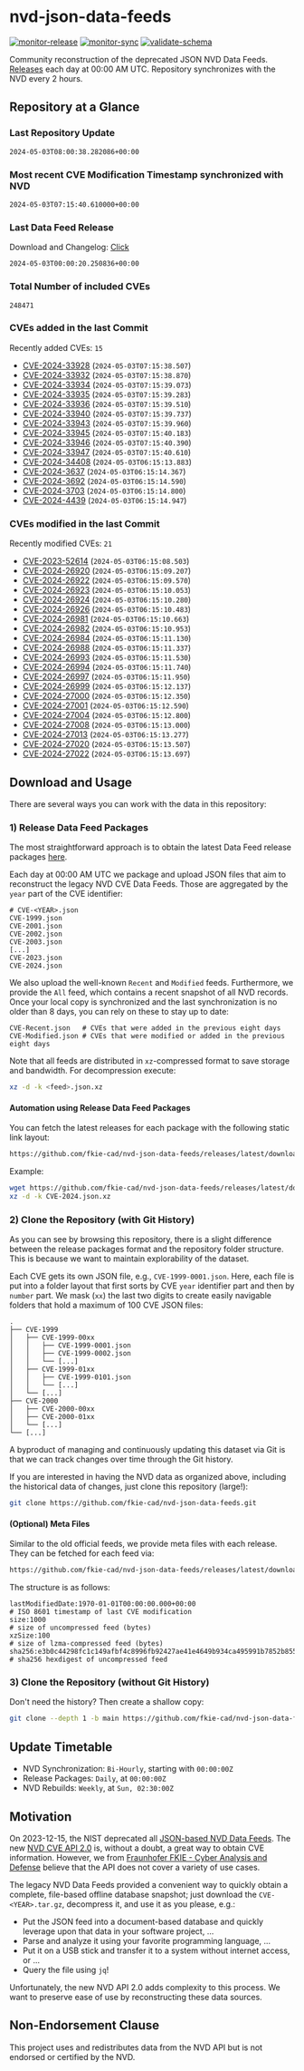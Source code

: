 # nvd-json-data-feeds

[![monitor-release](https://github.com/fkie-cad/nvd-json-data-feeds/actions/workflows/monitor_release.yml/badge.svg)](https://github.com/fkie-cad/nvd-json-data-feeds/actions/workflows/monitor_release.yml)
[![monitor-sync](https://github.com/fkie-cad/nvd-json-data-feeds/actions/workflows/monitor_sync.yml/badge.svg)](https://github.com/fkie-cad/nvd-json-data-feeds/actions/workflows/monitor_sync.yml)
[![validate-schema](https://github.com/fkie-cad/nvd-json-data-feeds/actions/workflows/validate_schema.yml/badge.svg)](https://github.com/fkie-cad/nvd-json-data-feeds/actions/workflows/validate_schema.yml)

Community reconstruction of the deprecated JSON NVD Data Feeds.
[Releases](https://github.com/fkie-cad/nvd-json-data-feeds/releases/latest) each day at 00:00 AM UTC.
Repository synchronizes with the NVD every 2 hours.

## Repository at a Glance

### Last Repository Update

```plain
2024-05-03T08:00:38.282086+00:00
```

### Most recent CVE Modification Timestamp synchronized with NVD

```plain
2024-05-03T07:15:40.610000+00:00
```

### Last Data Feed Release

Download and Changelog: [Click](https://github.com/fkie-cad/nvd-json-data-feeds/releases/latest)

```plain
2024-05-03T00:00:20.250836+00:00
```

### Total Number of included CVEs

```plain
248471
```

### CVEs added in the last Commit

Recently added CVEs: `15`

- [CVE-2024-33928](CVE-2024/CVE-2024-339xx/CVE-2024-33928.json) (`2024-05-03T07:15:38.507`)
- [CVE-2024-33932](CVE-2024/CVE-2024-339xx/CVE-2024-33932.json) (`2024-05-03T07:15:38.870`)
- [CVE-2024-33934](CVE-2024/CVE-2024-339xx/CVE-2024-33934.json) (`2024-05-03T07:15:39.073`)
- [CVE-2024-33935](CVE-2024/CVE-2024-339xx/CVE-2024-33935.json) (`2024-05-03T07:15:39.283`)
- [CVE-2024-33936](CVE-2024/CVE-2024-339xx/CVE-2024-33936.json) (`2024-05-03T07:15:39.510`)
- [CVE-2024-33940](CVE-2024/CVE-2024-339xx/CVE-2024-33940.json) (`2024-05-03T07:15:39.737`)
- [CVE-2024-33943](CVE-2024/CVE-2024-339xx/CVE-2024-33943.json) (`2024-05-03T07:15:39.960`)
- [CVE-2024-33945](CVE-2024/CVE-2024-339xx/CVE-2024-33945.json) (`2024-05-03T07:15:40.183`)
- [CVE-2024-33946](CVE-2024/CVE-2024-339xx/CVE-2024-33946.json) (`2024-05-03T07:15:40.390`)
- [CVE-2024-33947](CVE-2024/CVE-2024-339xx/CVE-2024-33947.json) (`2024-05-03T07:15:40.610`)
- [CVE-2024-34408](CVE-2024/CVE-2024-344xx/CVE-2024-34408.json) (`2024-05-03T06:15:13.883`)
- [CVE-2024-3637](CVE-2024/CVE-2024-36xx/CVE-2024-3637.json) (`2024-05-03T06:15:14.367`)
- [CVE-2024-3692](CVE-2024/CVE-2024-36xx/CVE-2024-3692.json) (`2024-05-03T06:15:14.590`)
- [CVE-2024-3703](CVE-2024/CVE-2024-37xx/CVE-2024-3703.json) (`2024-05-03T06:15:14.800`)
- [CVE-2024-4439](CVE-2024/CVE-2024-44xx/CVE-2024-4439.json) (`2024-05-03T06:15:14.947`)


### CVEs modified in the last Commit

Recently modified CVEs: `21`

- [CVE-2023-52614](CVE-2023/CVE-2023-526xx/CVE-2023-52614.json) (`2024-05-03T06:15:08.503`)
- [CVE-2024-26920](CVE-2024/CVE-2024-269xx/CVE-2024-26920.json) (`2024-05-03T06:15:09.207`)
- [CVE-2024-26922](CVE-2024/CVE-2024-269xx/CVE-2024-26922.json) (`2024-05-03T06:15:09.570`)
- [CVE-2024-26923](CVE-2024/CVE-2024-269xx/CVE-2024-26923.json) (`2024-05-03T06:15:10.053`)
- [CVE-2024-26924](CVE-2024/CVE-2024-269xx/CVE-2024-26924.json) (`2024-05-03T06:15:10.280`)
- [CVE-2024-26926](CVE-2024/CVE-2024-269xx/CVE-2024-26926.json) (`2024-05-03T06:15:10.483`)
- [CVE-2024-26981](CVE-2024/CVE-2024-269xx/CVE-2024-26981.json) (`2024-05-03T06:15:10.663`)
- [CVE-2024-26982](CVE-2024/CVE-2024-269xx/CVE-2024-26982.json) (`2024-05-03T06:15:10.953`)
- [CVE-2024-26984](CVE-2024/CVE-2024-269xx/CVE-2024-26984.json) (`2024-05-03T06:15:11.130`)
- [CVE-2024-26988](CVE-2024/CVE-2024-269xx/CVE-2024-26988.json) (`2024-05-03T06:15:11.337`)
- [CVE-2024-26993](CVE-2024/CVE-2024-269xx/CVE-2024-26993.json) (`2024-05-03T06:15:11.530`)
- [CVE-2024-26994](CVE-2024/CVE-2024-269xx/CVE-2024-26994.json) (`2024-05-03T06:15:11.740`)
- [CVE-2024-26997](CVE-2024/CVE-2024-269xx/CVE-2024-26997.json) (`2024-05-03T06:15:11.950`)
- [CVE-2024-26999](CVE-2024/CVE-2024-269xx/CVE-2024-26999.json) (`2024-05-03T06:15:12.137`)
- [CVE-2024-27000](CVE-2024/CVE-2024-270xx/CVE-2024-27000.json) (`2024-05-03T06:15:12.350`)
- [CVE-2024-27001](CVE-2024/CVE-2024-270xx/CVE-2024-27001.json) (`2024-05-03T06:15:12.590`)
- [CVE-2024-27004](CVE-2024/CVE-2024-270xx/CVE-2024-27004.json) (`2024-05-03T06:15:12.800`)
- [CVE-2024-27008](CVE-2024/CVE-2024-270xx/CVE-2024-27008.json) (`2024-05-03T06:15:13.000`)
- [CVE-2024-27013](CVE-2024/CVE-2024-270xx/CVE-2024-27013.json) (`2024-05-03T06:15:13.277`)
- [CVE-2024-27020](CVE-2024/CVE-2024-270xx/CVE-2024-27020.json) (`2024-05-03T06:15:13.507`)
- [CVE-2024-27022](CVE-2024/CVE-2024-270xx/CVE-2024-27022.json) (`2024-05-03T06:15:13.697`)


## Download and Usage

There are several ways you can work with the data in this repository:

### 1) Release Data Feed Packages

The most straightforward approach is to obtain the latest Data Feed release packages [here](https://github.com/fkie-cad/nvd-json-data-feeds/releases/latest).

Each day at 00:00 AM UTC we package and upload JSON files that aim to reconstruct the legacy NVD CVE Data Feeds.
Those are aggregated by the `year` part of the CVE identifier:

```
# CVE-<YEAR>.json
CVE-1999.json
CVE-2001.json
CVE-2002.json
CVE-2003.json
[...]
CVE-2023.json
CVE-2024.json
```

We also upload the well-known `Recent` and `Modified` feeds.
Furthermore, we provide the `All` feed, which contains a recent snapshot of all NVD records.
Once your local copy is synchronized and the last synchronization is no older than 8 days, you can rely on these to stay up to date:

```plain
CVE-Recent.json   # CVEs that were added in the previous eight days
CVE-Modified.json # CVEs that were modified or added in the previous eight days
```

Note that all feeds are distributed in `xz`-compressed format to save storage and bandwidth.
For decompression execute:

```sh
xz -d -k <feed>.json.xz
```

#### Automation using Release Data Feed Packages

You can fetch the latest releases for each package with the following static link layout:

```sh
https://github.com/fkie-cad/nvd-json-data-feeds/releases/latest/download/CVE-<YEAR>.json.xz
```

Example:

```sh
wget https://github.com/fkie-cad/nvd-json-data-feeds/releases/latest/download/CVE-2024.json.xz
xz -d -k CVE-2024.json.xz
```

### 2) Clone the Repository (with Git History)

As you can see by browsing this repository, there is a slight difference between the release packages format and the repository folder structure.
This is because we want to maintain explorability of the dataset.

Each CVE gets its own JSON file, e.g., `CVE-1999-0001.json`.
Here, each file is put into a folder layout that first sorts by CVE `year` identifier part and then by `number` part.
We mask (`xx`) the last two digits to create easily navigable folders that hold a maximum of 100 CVE JSON files:

```plain
.
├── CVE-1999
│   ├── CVE-1999-00xx
│   │   ├── CVE-1999-0001.json
│   │   ├── CVE-1999-0002.json
│   │   └── [...]
│   ├── CVE-1999-01xx
│   │   ├── CVE-1999-0101.json
│   │   └── [...]
│   └── [...]
├── CVE-2000
│   ├── CVE-2000-00xx
│   ├── CVE-2000-01xx
│   └── [...]
└── [...]
```

A byproduct of managing and continuously updating this dataset via Git is that we can track changes over time through the Git history.

If you are interested in having the NVD data as organized above, including the historical data of changes, just clone this repository (large!):

```sh
git clone https://github.com/fkie-cad/nvd-json-data-feeds.git
```

#### (Optional) Meta Files

Similar to the old official feeds, we provide meta files with each release. They can be fetched for each feed via:

```sh
https://github.com/fkie-cad/nvd-json-data-feeds/releases/latest/download/CVE-<YEAR>.meta
```

The structure is as follows:

```plain
lastModifiedDate:1970-01-01T00:00:00.000+00:00                          # ISO 8601 timestamp of last CVE modification
size:1000                                                               # size of uncompressed feed (bytes)
xzSize:100                                                              # size of lzma-compressed feed (bytes)
sha256:e3b0c44298fc1c149afbf4c8996fb92427ae41e4649b934ca495991b7852b855 # sha256 hexdigest of uncompressed feed
```

### 3) Clone the Repository (without Git History)

Don't need the history? Then create a shallow copy:

```sh
git clone --depth 1 -b main https://github.com/fkie-cad/nvd-json-data-feeds.git
```


## Update Timetable

* NVD Synchronization: `Bi-Hourly`, starting with `00:00:00Z`
* Release Packages: `Daily`, at `00:00:00Z`
* NVD Rebuilds: `Weekly`, at `Sun, 02:30:00Z`


## Motivation

On 2023-12-15, the NIST deprecated all [JSON-based NVD Data Feeds](https://nvd.nist.gov/vuln/data-feeds#divRetirementBanner-1).
The new [NVD CVE API 2.0](https://nvd.nist.gov/developers/vulnerabilities) is, without a doubt, a great way to obtain CVE information.
However, we from [Fraunhofer FKIE - Cyber Analysis and Defense](https://www.fkie.fraunhofer.de/en/departments/cad.html) believe that the API does not cover a variety of use cases.

The legacy NVD Data Feeds provided a convenient way to quickly obtain a complete, file-based offline database snapshot; just download the `CVE-<YEAR>.tar.gz`, decompress it, and use it as you please, e.g.:

- Put the JSON feed into a document-based database and quickly leverage upon that data in your software project, ...
- Parse and analyze it using your favorite programming language, ...
- Put it on a USB stick and transfer it to a system without internet access, or ...
- Query the file using `jq`!

Unfortunately, the new NVD API 2.0 adds complexity to this process.
We want to preserve ease of use by reconstructing these data sources.

## Non-Endorsement Clause

This project uses and redistributes data from the NVD API but is not endorsed or certified by the NVD.